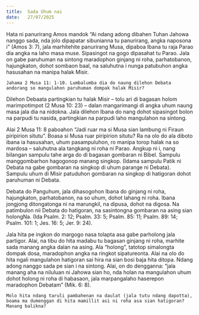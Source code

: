 ```yaml
---
title:  Sada Uhum nai
date:   27/07/2025
---
```


Hata ni panurirang Amos mandok “Ai ndang adong dibahen Tuhan Jahowa nanggo sada, nda jolo dipapatar sibunianna tu panurirang, angka naposona i” (Amos 3: 7), jala marhitehite panurirang Musa, dipaboa Ibana tu raja Parao dia angka na laho masa muse. Sipasingot na gogo dipasahat tu Parao. Jala on gabe paruhuman na sintong maradophon ginjang ni roha, parhatobanon, hajungkaton, dohot sombaon baal, na saluhutna i nunga patubuhon angka hasusahan na manipa halak Misir.

`Jahama 2 Musa 11: 1-10. Lumbalumba dia do naung dilehon Debata andorang so mangulahon paruhuman dompak halak Misir?`

Dilehon Debaata partingkian tu halak Misir – tolu ari di bagasan holom marimpotimpot (2 Musa 10: 23) – dalan mangarimangi di angka uhum naung masa jala dia na nidokna. Jala dilehon Ibana do nang dohot sipasingot bolon na parpudi tu nasida, partingkian na parpudi laho mangulahon na sintong.

Alai 2 Musa 11: 8 paboahon “Jadi ruar ma si Musa sian lambung ni Firaun piripirion situtu”. Boasa si Musa ruar piripirion situtu? Ra na olo do ala diboto ibana ia hasusahan, uhum pasampuluhon, ro manipa torop halak na so mardosa – saluhutna ala tangkang ni roha ni Parao. Angkup ni i, nang bilangan sampulu tahe arga do di bagasan gombaran ni Bibel. Sampulu manggombarhon hagogonop manang singkop. (Idama sampulu Patik ni Debata na gabe gombaran na singkop di uhum parange ni Debata). Sampulu uhum di Misir patuduhon gombaran na singkop di hatigoran dohot paruhuman ni Debata.

Debata do Panguhum, jala dihasogohon Ibana do ginjang ni roha, hajungkaton, parhatobanon, na so uhum, dohot lahang ni roha. Ibana jongjong ditongatonga ni na marungkil, na dipusa, dohot na digosa. Na patimbulon nii Debata do hatigoran, na sasintongna gombaran na asing sian holongNa. (Ida Psalm. 2: 12; Psalm. 33: 5; Psalm. 85: 11; Psalm. 89: 14; Psalm. 101: 1; Jes. 16: 5; Jer. 9: 24).

Jala hita pe ingkon do margogo nasa tolapta asa gabe parholong jala partigor. Alai, na tibu do hita madabu tu bagasan ginjang ni roha, marhite sada manang angka dalan na asing. Ala “holong”, tatotop simalongta dompak dosa, maradophon angka na ringkot sipatureonta. Alai na olo do hita ngali mangulahon hatigoran sai hira na sian bosi baja hita ditopa. Ndang adong nanggo sada pe sian i na sintong. Alai, on do dengganna: “jala manang aha na niluluan ni Jahowa sian ho, nda holan na mangulahon uhum dohot holong ni roha di habasaon, jala marpangalaho haserepon maradophon Debatam” (Mik. 6: 8).

`Molo hita ndang taruli pambahenan na daulat (jala tutu ndang dapotta), boama ma dumenggan di hita mamillit asi ni roha asa sian hatigoran? Manang balikna?`